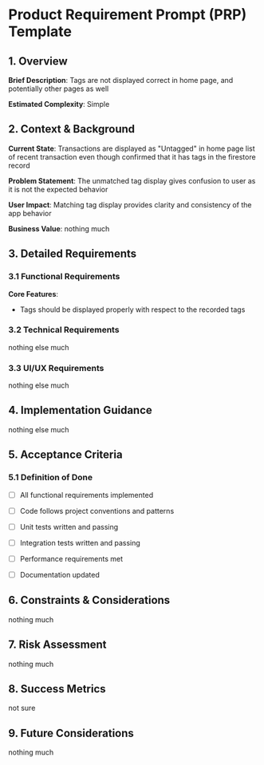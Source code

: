 # Product Requirement Prompt (PRP) Template

## 1. Overview
**Brief Description**: Tags are not displayed correct in home page, and potentially other pages as well

**Estimated Complexity**: Simple

## 2. Context & Background
**Current State**: Transactions are displayed as "Untagged" in home page list of recent transaction even though confirmed that it has tags in the firestore record

**Problem Statement**: The unmatched tag display gives confusion to user as it is not the expected behavior

**User Impact**: Matching tag display provides clarity and consistency of the app behavior

**Business Value**: nothing much

## 3. Detailed Requirements

### 3.1 Functional Requirements
**Core Features**:
- Tags should be displayed properly with respect to the recorded tags

### 3.2 Technical Requirements
nothing else much

### 3.3 UI/UX Requirements
nothing else much

## 4. Implementation Guidance
nothing else much

## 5. Acceptance Criteria

### 5.1 Definition of Done
- [ ] All functional requirements implemented
- [ ] Code follows project conventions and patterns
- [ ] Unit tests written and passing
- [ ] Integration tests written and passing
- [ ] Performance requirements met
- [ ] Documentation updated


## 6. Constraints & Considerations
nothing much
## 7. Risk Assessment
nothing much

## 8. Success Metrics
not sure

## 9. Future Considerations
nothing much
